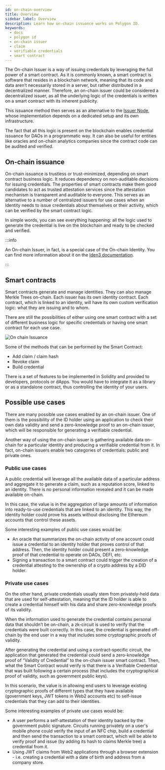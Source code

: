 ```yaml
---
id: on-chain-overview
title: Overview
sidebar_label: Overview
description: Learn how on-chain issuance works on Polygon ID.
keywords: 
  - docs
  - polygon id
  - on-chain issuer
  - claim
  - verifiable credentials
  - smart contract
---
```


The On-chain Issuer is a way of issuing credentials by leveraging the full power of a smart contract. As it is commonly known, a smart contract is software that resides in a blockchain network, meaning that its code and data aren’t necessarily stored in a server, but rather distributed in a decentralized manner. Therefore, an on-chain issuer could be considered a decentralized issuer, as all the underlying logic of the credentials is written on a smart contract with its inherent publicity. 

This issuance method then serves as an alternative to the [Issuer Node](/docs/issuer/issuer-overview.md), whose implementation depends on a dedicated setup and its own infrastructure. 

The fact that all this logic is present on the blockchain enables credential issuance for DAOs in a programmatic way. It can also be useful for entities like oracles and on-chain analytics companies since the contract code can be audited and verified. 

## On-chain issuance
On-chain issuance is trustless or trust-minimized, depending on smart contract business logic. It reduces dependency on non-auditable decisions for issuing credentials.
The properties of smart contracts make them good candidates to act as trusted attestation services since the attestation mechanism is transparent and auditable to everyone. This serves as an alternative to a number of centralized issuers for use cases when an Identity needs to issue credentials about themselves or their activity, which can be verified by the smart contract logic.

In simple words, you can see everything happening: all the logic used to generate the credential is live on the blockchain and ready to be checked and verified.

:::info
        
An On-chain Issuer, in fact, is a special case of the On-chain Identity. You can find more information about it on the [Iden3 documentation](https://docs.iden3.io/getting-started/identity/onchain-identity/).

:::

## Smart contracts
Smart contracts generate and manage identities. They can also manage Merkle Trees on-chain. 
Each issuer has its own identity contract. Each contract, which is linked to an identity, will have its own custom verification logic:  what they are issuing and to whom. 

There are still the possibilities of either using one smart contract with a set of different business logic for specific credentials or having one smart contract for each use case.

![On chain Issuance](/img/sc-diagram.png)

Some of the methods that can be performed by the Smart Contract:

- Add claim / claim hash
- Revoke claim
- Build credential

There is a set of features to be implemented in Solidity and provided to developers, protocols or dApps. You would have to integrate it as a library or as a standalone contract, thus controlling the identity of your users.

## Possible use cases
There are many possible use cases enabled by an on-chain issuer. One of them is the possibility of the ID holder using an application to check their own data validity and send a zero-knowledge proof to an on-chain issuer, which will be responsible for generating a verifiable credential. 

Another way of using the on-chain issuer is gathering available data on-chain for a particular identity and producing a verifiable credential from it.
In fact, on-chain issuers enable two categories of credentials: public and private ones. 

### Public use cases
A public credential will leverage all the available data of a particular address and aggregate it to generate a claim, such as a reputation score, linked to an identity. There is no personal information revealed and it can be made available on-chain.

In this case, the value is in the aggregation of large amounts of information into ready-to-use credentials that are linked to an identity. This way, the identity holder could prove his assets without disclosing the Ethereum accounts that control these assets.

Some interesting examples of public use cases would be: 

- An oracle that summarizes the on-chain activity of one account could issue a credential to an identity holder that proves control of that address. Then, the identity holder could present a zero-knowledge proof of that credential to operate on DAOs, DEFI, etc.
- Signing a transaction to a smart contract could trigger the creation of a credential attesting to the ownership of a crypto address by a DID holder.

### Private use cases
On the other hand, private credentials usually stem from privately-held data that are used for self-attestation, meaning that the ID holder is able to create a credential himself with his data and share zero-knowledge proofs of its validity.

When the information used to generate the credential contains personal data that shouldn’t be on-chain, a zk-circuit is used to verify that the credentials were built correctly. In this case, the credential is generated off-chain by the end user in a way that includes some cryptographic proofs of validity.

After generating the credential and using a contract-specific circuit, the application that generated the credential could send a zero-knowledge proof of “Validity of Credential” to the on-chain issuer smart contract. Then, what the Smart Contract would verify is that there is a Verifiable Credential that was built following a certain process (that includes the cryptographical proof of validity, such as government public keys).

In this scenario, the value is in allowing end users to leverage existing cryptographic proofs of different types that they have available (government keys, JWT tokens in Web2 accounts etc) to self-issue credentials that they can add to their identities.

Some interesting examples of private use cases would be: 

- A user performs a self-attestation of their identity backed by the government public signature. Circuits running privately on a user's mobile phone could verify the input of an NFC chip, build a credential and then send the transaction to a smart contract, which will be able to verify proof and issue (by adding its hash to claims Merkle tree) a credential from it.
- Using JWT claims from Web2 applications through a browser extension - i.e. creating a credential with a date of birth and address from a company store.
